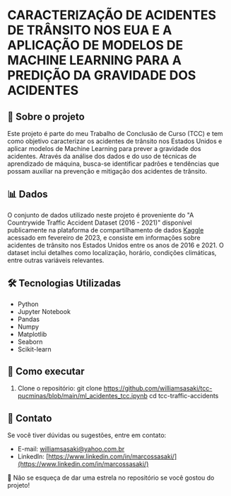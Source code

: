 # CARACTERIZAÇÃO DE ACIDENTES DE TRÂNSITO NOS EUA E A APLICAÇÃO DE MODELOS DE MACHINE LEARNING PARA A PREDIÇÃO DA GRAVIDADE DOS ACIDENTES

## 🚦 Sobre o projeto

Este projeto é parte do meu Trabalho de Conclusão de Curso (TCC) e tem como objetivo caracterizar os acidentes de trânsito nos Estados Unidos e aplicar modelos de Machine Learning para prever a gravidade dos acidentes. Através da análise dos dados e do uso de técnicas de aprendizado de máquina, busca-se identificar padrões e tendências que possam auxiliar na prevenção e mitigação dos acidentes de trânsito.

## 📊 Dados

O conjunto de dados utilizado neste projeto é proveniente do "A Countrywide Traffic Accident Dataset (2016 - 2021)" disponível publicamente na plataforma de compartilhamento de dados [Kaggle](https://www.kaggle.com/datasets/sobhanmoosavi/us-accidents) acessado em fevereiro de 2023, e consiste em informações sobre acidentes de trânsito nos Estados Unidos entre os anos de 2016 e 2021. O dataset inclui detalhes como localização, horário, condições climáticas, entre outras variáveis relevantes.

## 🛠️ Tecnologias Utilizadas

* Python
* Jupyter Notebook
* Pandas
* Numpy
* Matplotlib
* Seaborn
* Scikit-learn

## 🚀 Como executar

1. Clone o repositório:
git clone https://github.com/williamsasaki/tcc-pucminas/blob/main/ml_acidentes_tcc.ipynb 
cd tcc-traffic-accidents

## 📩 Contato

Se você tiver dúvidas ou sugestões, entre em contato:

- E-mail: [williamsasaki@yahoo.com.br](mailto:williamsasaki@yahoo.com.br)
- LinkedIn: [https://www.linkedin.com/in/marcossasaki/](https://www.linkedin.com/in/marcossasaki/)

🌟 Não se esqueça de dar uma estrela no repositório se você gostou do projeto!
